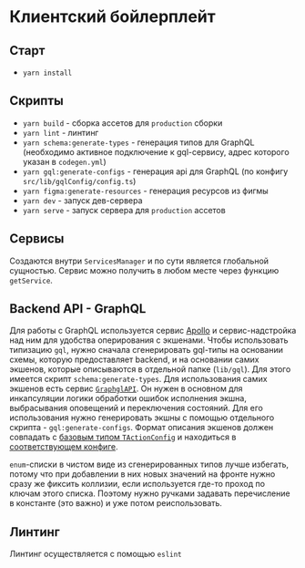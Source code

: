 # Клиентский бойлерплейт

## Старт

- `yarn install`

## Скрипты

- `yarn build` - сборка ассетов для `production` сборки
- `yarn lint` - линтинг
- `yarn schema:generate-types` - генерация типов для GraphQL (необходимо активное подключение к gql-сервису, адрес которого указан в `codegen.yml`)
- `yarn gql:generate-configs` - генерация api для GraphQL (по конфигу `src/lib/gqlConfig/config.ts`)
- `yarn figma:generate-resources` - генерация ресурсов из фигмы
- `yarn dev` - запуск дев-сервера
- `yarn serve` - запуск сервера для `production` ассетов


## Сервисы

Создаются внутри `ServicesManager` и по сути является глобальной сущностью. Сервис можно получить в любом месте через функцию `getService`.

## Backend API - GraphQL

Для работы с GraphQL используется сервис [Apollo](https://www.apollographql.com/docs/react/) и сервис-надстройка над ним для удобства оперирования с экшенами.
Чтобы использовать типизацию `gql`, нужно сначала сгенерировать gql-типы на основании схемы, которую предоставляет backend, и на основании самих экшенов, которые описываются в отдельной папке (`lib/gql`). Для этого имеется скрипт `schema:generate-types`.
Для использования самих экшенов есть сервис [`GraphglAPI`](src/lib/services/graphqlAPI.ts). Он нужен в основном для инкапсуляции логики обработки ошибок исполнения экшна, выбрасывания оповещений и переключения состояний. Для его использования нужно генерировать экшны с помощью отдельного скрипта - `gql:generate-configs`. Формат описания экшенов должен совпадать с [базовым типом `TActionConfig`](scripts/generateGQLConfigs/types.ts) и находиться в [соответствующем конфиге](src/lib/gqlConfig/config.ts).

`enum`-списки в чистом виде из сгенерированных типов лучше избегать, потому что при добавлении в них новых значений на фронте нужно сразу же фиксить коллизии, если используется где-то проход по ключам этого списка. Поэтому нужно ручками задавать перечисление в константе (это важно) и уже потом реиспользовать.

## Линтинг

Линтинг осуществляется с помощью `eslint`
